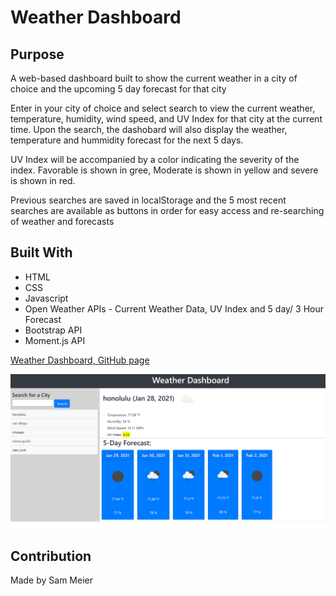 # Weather Dashboard

## Purpose
A web-based dashboard built to show the current weather in a city of choice and the upcoming 5 day forecast for that city


Enter in your city of choice and select search to view the current weather, temperature, humidity, wind speed, and UV Index for that city at the current time. Upon the search, the dashobard will also display the weather, temperature and hummidity forecast for the next 5 days. 

UV Index will be accompanied by a color indicating the severity of the index. Favorable is shown in gree, Moderate is shown in yellow and severe is shown in red. 

Previous searches are saved in localStorage and the 5 most recent searches are available as buttons in order for easy access and re-searching of weather and forecasts

## Built With
* HTML
* CSS
* Javascript
* Open Weather APIs - Current Weather Data, UV Index and 5 day/ 3 Hour Forecast
* Bootstrap API
* Moment.js API

[Weather Dashboard, GitHub page](https://sam-meier.github.io/)

![screenshot](assets/images/hw6_screenie.png)

## Contribution
Made by Sam Meier
